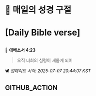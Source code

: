 # 🙏 매일의 성경 구절
# [Daily Bible verse]
##
<!-- START_BIBLE_VERSE -->
📖 **에베소서 4:23**
> 오직 너희의 심령이 새롭게 되어

🕊️ _업데이트 시각: 2025-07-07 20:44:07 KST_
  <!-- END_BIBLE_VERSE -->
## GITHUB_ACTION
